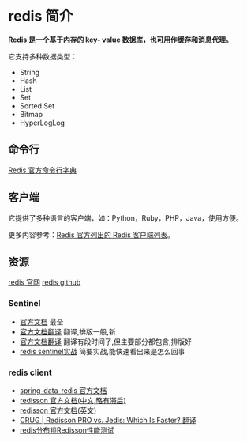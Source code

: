 # redis 简介

**Redis 是一个基于内存的 key- value 数据库，也可用作缓存和消息代理。**

它支持多种数据类型：

- String
- Hash
- List
- Set
- Sorted Set
- Bitmap
- HyperLogLog

## 命令行

[Redis 官方命令行字典](https://redis.io/commands)

## 客户端

它提供了多种语言的客户端，如：Python，Ruby，PHP，Java，使用方便。

更多内容参考：[Redis 官方列出的 Redis 客户端列表](https://redis.io/clients)。

## 资源

[redis 官网](https://redis.io/)
[redis github](https://github.com/antirez/redis)

### Sentinel

- [官方文档](https://redis.io/topics/sentinel) 最全
- [官方文档翻译](http://ifeve.com/redis-sentinel/) 翻译,排版一般,新
- [官方文档翻译](http://redisdoc.com/topic/sentinel.html) 翻译有段时间了,但主要部分都包含,排版好
- [redis sentinel实战](https://blog.csdn.net/yanggd1987/article/details/78364667) 简要实战,能快速看出来是怎么回事

### redis client

- [spring-data-redis 官方文档 ](https://docs.spring.io/spring-data/redis/docs/1.8.13.RELEASE/reference/html/)
- [redisson 官方文档(中文,略有滞后)](https://github.com/redisson/redisson/wiki/%E7%9B%AE%E5%BD%95)
- [redisson 官方文档(英文)](https://github.com/redisson/redisson/wiki/Table-of-Content)
- [CRUG | Redisson PRO vs. Jedis: Which Is Faster? 翻译](https://www.jianshu.com/p/82f0d5abb002)
- [redis分布锁Redisson性能测试](https://blog.csdn.net/everlasting_188/article/details/51073505)

